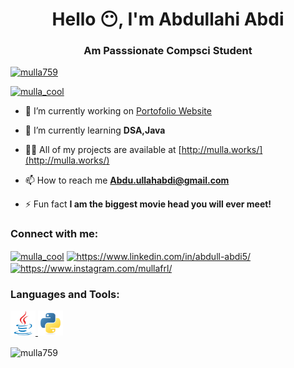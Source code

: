 <h1 align="center">Hello 😶, I'm Abdullahi Abdi</h1>
<h3 align="center">Am Passsionate Compsci Student</h3>

<p align="left"> <a href="https://github.com/ryo-ma/github-profile-trophy"><img src="https://github-profile-trophy.vercel.app/?username=mulla759" alt="mulla759" /></a> </p>

<p align="left"> <a href="https://twitter.com/mulla_cool" target="blank"><img src="https://img.shields.io/twitter/follow/mulla_cool?logo=twitter&style=for-the-badge" alt="mulla_cool" /></a> </p>

- 🔭 I’m currently working on [Portofolio Website](http://mulla.works/)

- 🌱 I’m currently learning **DSA,Java**

- 👨‍💻 All of my projects are available at [http://mulla.works/](http://mulla.works/)

- 📫 How to reach me **Abdu.ullahabdi@gmail.com**

- ⚡ Fun fact **I am the biggest movie head you will ever meet!**

<h3 align="left">Connect with me:</h3>
<p align="left">
<a href="https://twitter.com/mulla_cool" target="blank"><img align="center" src="https://raw.githubusercontent.com/rahuldkjain/github-profile-readme-generator/master/src/images/icons/Social/twitter.svg" alt="mulla_cool" height="30" width="40" /></a>
<a href="https://linkedin.com/in/https://www.linkedin.com/in/abdull-abdi5/" target="blank"><img align="center" src="https://raw.githubusercontent.com/rahuldkjain/github-profile-readme-generator/master/src/images/icons/Social/linked-in-alt.svg" alt="https://www.linkedin.com/in/abdull-abdi5/" height="30" width="40" /></a>
<a href="https://instagram.com/https://www.instagram.com/mullafrl/" target="blank"><img align="center" src="https://raw.githubusercontent.com/rahuldkjain/github-profile-readme-generator/master/src/images/icons/Social/instagram.svg" alt="https://www.instagram.com/mullafrl/" height="30" width="40" /></a>
</p>

<h3 align="left">Languages and Tools:</h3>
<p align="left"> <a href="https://www.java.com" target="_blank" rel="noreferrer"> <img src="https://raw.githubusercontent.com/devicons/devicon/master/icons/java/java-original.svg" alt="java" width="40" height="40"/> </a> <a href="https://www.python.org" target="_blank" rel="noreferrer"> <img src="https://raw.githubusercontent.com/devicons/devicon/master/icons/python/python-original.svg" alt="python" width="40" height="40"/> </a> </p>

<p><img align="center" src="https://github-readme-stats.vercel.app/api/top-langs?username=mulla759&show_icons=true&locale=en&layout=compact" alt="mulla759" /></p>
